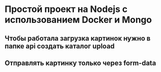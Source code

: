 # Простой проект на Nodejs с использованием Docker и Mongo
## Чтобы работала загрузка картинок нужно в папке api создать каталог upload
## Отправлять картинку только через form-data
